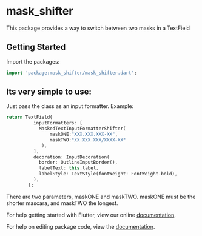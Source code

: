 # mask_shifter

This package provides a way to switch between two masks in a TextField

## Getting Started

Import the packages:

```dart
import 'package:mask_shifter/mask_shifter.dart';
```

## Its very simple to use:

Just pass the class as an input formatter.
Example:

```dart
return TextField(
          inputFormatters: [
            MaskedTextInputFormatterShifter(
                maskONE:"XXX.XXX.XXX-XX",
                maskTWO:"XX.XXX.XXX/XXXX-XX"
             ),
          ],
          decoration: InputDecoration(
            border: OutlineInputBorder(),
            labelText: this.label,
            labelStyle: TextStyle(fontWeight: FontWeight.bold),
          ),
        );
```

There are two parameters, maskONE and maskTWO.
maskONE must be the shorter mascara, and maskTWO the longest.

For help getting started with Flutter, view our online [documentation](https://flutter.io/).

For help on editing package code, view the [documentation](https://flutter.io/developing-packages/).
